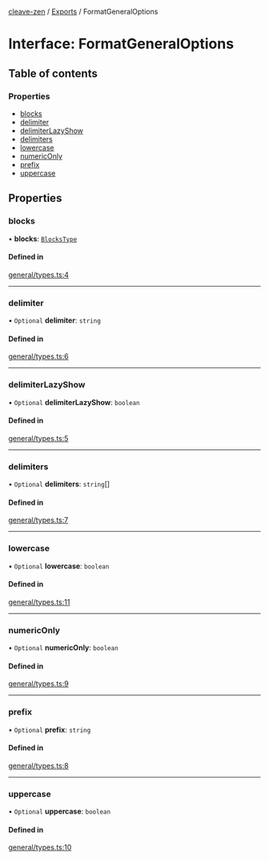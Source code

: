 [cleave-zen](../README.md) / [Exports](../modules.md) / FormatGeneralOptions

# Interface: FormatGeneralOptions

## Table of contents

### Properties

- [blocks](FormatGeneralOptions.md#blocks)
- [delimiter](FormatGeneralOptions.md#delimiter)
- [delimiterLazyShow](FormatGeneralOptions.md#delimiterlazyshow)
- [delimiters](FormatGeneralOptions.md#delimiters)
- [lowercase](FormatGeneralOptions.md#lowercase)
- [numericOnly](FormatGeneralOptions.md#numericonly)
- [prefix](FormatGeneralOptions.md#prefix)
- [uppercase](FormatGeneralOptions.md#uppercase)

## Properties

### blocks

• **blocks**: [`BlocksType`](../modules.md#blockstype)

#### Defined in

[general/types.ts:4](https://github.com/nosir/cleave-zen/blob/2535002/src/general/types.ts#L4)

___

### delimiter

• `Optional` **delimiter**: `string`

#### Defined in

[general/types.ts:6](https://github.com/nosir/cleave-zen/blob/2535002/src/general/types.ts#L6)

___

### delimiterLazyShow

• `Optional` **delimiterLazyShow**: `boolean`

#### Defined in

[general/types.ts:5](https://github.com/nosir/cleave-zen/blob/2535002/src/general/types.ts#L5)

___

### delimiters

• `Optional` **delimiters**: `string`[]

#### Defined in

[general/types.ts:7](https://github.com/nosir/cleave-zen/blob/2535002/src/general/types.ts#L7)

___

### lowercase

• `Optional` **lowercase**: `boolean`

#### Defined in

[general/types.ts:11](https://github.com/nosir/cleave-zen/blob/2535002/src/general/types.ts#L11)

___

### numericOnly

• `Optional` **numericOnly**: `boolean`

#### Defined in

[general/types.ts:9](https://github.com/nosir/cleave-zen/blob/2535002/src/general/types.ts#L9)

___

### prefix

• `Optional` **prefix**: `string`

#### Defined in

[general/types.ts:8](https://github.com/nosir/cleave-zen/blob/2535002/src/general/types.ts#L8)

___

### uppercase

• `Optional` **uppercase**: `boolean`

#### Defined in

[general/types.ts:10](https://github.com/nosir/cleave-zen/blob/2535002/src/general/types.ts#L10)
